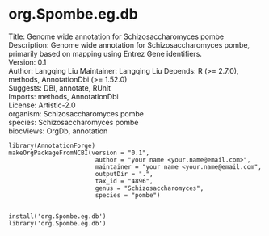 # org.Spombe.eg.db  
Title: Genome wide annotation for Schizosaccharomyces pombe  
Description: Genome wide annotation for Schizosaccharomyces pombe, primarily based on mapping using Entrez Gene identifiers.  
Version: 0.1  
Author: Langqing Liu
Maintainer: Langqing Liu
Depends: R (>= 2.7.0), methods, AnnotationDbi (>= 1.52.0)  
Suggests: DBI, annotate, RUnit  
Imports: methods, AnnotationDbi  
License: Artistic-2.0  
organism: Schizosaccharomyces pombe  
species: Schizosaccharomyces pombe  
biocViews: OrgDb, annotation  

```Rscript
library(AnnotationForge)
makeOrgPackageFromNCBI(version = "0.1",
                        author = "your name <your.name@email.com>",
                        maintainer = "your name <your.name@email.com",
                        outputDir = ".",
                        tax_id = "4896",
                        genus = "Schizosaccharomyces",
                        species = "pombe")


install('org.Spombe.eg.db')
library('org.Spombe.eg.db')
```

